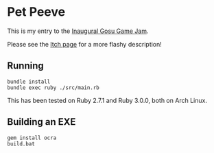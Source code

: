 # Pet Peeve

This is my entry to the [Inaugural Gosu Game Jam](https://itch.io/jam/gosu-game-jam).

Please see the [Itch page](https://orangeflash81.itch.io/pet-peeve) for a more
flashy description!

## Running

```
bundle install
bundle exec ruby ./src/main.rb
```

This has been tested on Ruby 2.7.1 and Ruby 3.0.0, both on Arch Linux.

## Building an EXE

```
gem install ocra
build.bat
```
